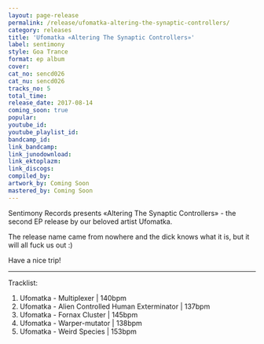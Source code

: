 ```yaml
---
layout: page-release
permalink: /release/ufomatka-altering-the-synaptic-controllers/
category: releases
title: 'Ufomatka «Altering The Synaptic Controllers»'
label: sentimony
style: Goa Trance
format: ep album
cover: 
cat_no: sencd026
cat_nu: sencd026
tracks_no: 5
total_time: 
release_date: 2017-08-14
coming_soon: true
popular: 
youtube_id: 
youtube_playlist_id: 
bandcamp_id: 
link_bandcamp: 
link_junodownload: 
link_ektoplazm: 
link_discogs: 
compiled_by: 
artwork_by: Coming Soon
mastered_by: Coming Soon
---
```


Sentimony Records presents «Altering The Synaptic Controllers» - the second EP release by our beloved artist Ufomatka.

The release name came from nowhere and the dick knows what it is, but it will all fuck us out :)

Have a nice trip!

---
Tracklist:

01. Ufomatka - Multiplexer \| 140bpm
02. Ufomatka - Alien Controlled Human Exterminator \| 137bpm
03. Ufomatka - Fornax Cluster \| 145bpm
04. Ufomatka - Warper-mutator \| 138bpm
05. Ufomatka - Weird Species \| 153bpm
